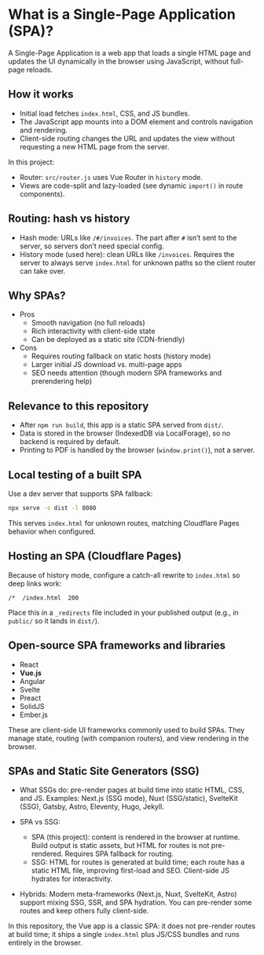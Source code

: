 # What is a Single-Page Application (SPA)?

A Single-Page Application is a web app that loads a single HTML page and updates the UI dynamically in the browser using JavaScript, without full-page reloads.

## How it works

- Initial load fetches `index.html`, CSS, and JS bundles.
- The JavaScript app mounts into a DOM element and controls navigation and rendering.
- Client-side routing changes the URL and updates the view without requesting a new HTML page from the server.

In this project:
- Router: `src/router.js` uses Vue Router in `history` mode.
- Views are code-split and lazy-loaded (see dynamic `import()` in route components).

## Routing: hash vs history

- Hash mode: URLs like `/#/invoices`. The part after `#` isn’t sent to the server, so servers don’t need special config.
- History mode (used here): clean URLs like `/invoices`. Requires the server to always serve `index.html` for unknown paths so the client router can take over.

## Why SPAs?

- Pros
  - Smooth navigation (no full reloads)
  - Rich interactivity with client-side state
  - Can be deployed as a static site (CDN-friendly)
- Cons
  - Requires routing fallback on static hosts (history mode)
  - Larger initial JS download vs. multi-page apps
  - SEO needs attention (though modern SPA frameworks and prerendering help)

## Relevance to this repository

- After `npm run build`, this app is a static SPA served from `dist/`.
- Data is stored in the browser (IndexedDB via LocalForage), so no backend is required by default.
- Printing to PDF is handled by the browser (`window.print()`), not a server.

## Local testing of a built SPA

Use a dev server that supports SPA fallback:
```bash
npx serve -s dist -l 8080
```
This serves `index.html` for unknown routes, matching Cloudflare Pages behavior when configured.

## Hosting an SPA (Cloudflare Pages)

Because of history mode, configure a catch-all rewrite to `index.html` so deep links work:
```
/*  /index.html  200
```
Place this in a `_redirects` file included in your published output (e.g., in `public/` so it lands in `dist/`).

## Open-source SPA frameworks and libraries

- React
- **Vue.js**
- Angular
- Svelte
- Preact
- SolidJS
- Ember.js

These are client-side UI frameworks commonly used to build SPAs. They manage state, routing (with companion routers), and view rendering in the browser.

## SPAs and Static Site Generators (SSG)

- What SSGs do: pre-render pages at build time into static HTML, CSS, and JS. Examples: Next.js (SSG mode), Nuxt (SSG/static), SvelteKit (SSG), Gatsby, Astro, Eleventy, Hugo, Jekyll.

- SPA vs SSG:
  - SPA (this project): content is rendered in the browser at runtime. Build output is static assets, but HTML for routes is not pre-rendered. Requires SPA fallback for routing.
  - SSG: HTML for routes is generated at build time; each route has a static HTML file, improving first-load and SEO. Client-side JS hydrates for interactivity.

- Hybrids: Modern meta-frameworks (Next.js, Nuxt, SvelteKit, Astro) support mixing SSG, SSR, and SPA hydration. You can pre-render some routes and keep others fully client-side.

In this repository, the Vue app is a classic SPA: it does not pre-render routes at build time; it ships a single `index.html` plus JS/CSS bundles and runs entirely in the browser.
